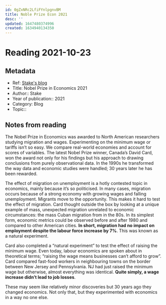 ```yaml
---
id: 0gZxNRc2LfiFYnlpgnvBM
title: Noble Prize Econ 2021
desc: ''
updated: 1647480374996
created: 1634940134350
---
```

# Reading 2021-10-23

## Metadata

- Ref: [Stake's blog](https://hellostake.com/au/blog/the-wrap/nobel-prize)
- Title: Nobel Prize in Economics 2021
- Author:: Stake
- Year of publication:: 2021
- Category: Blog
- Topic:: 

## Notes from reading

The Nobel Prize in Economics was awarded to North American researchers studying migration and wages. Experimenting on the minimum wage or tariffs isn’t so easy. We compare real-world economies and account for scores of variables. The latest Nobel Prize winner, Canada’s David Card, won the award not only for his findings but his approach to drawing conclusions from purely observational data. In the 1990s he transformed the way data and economic studies were handled; 30 years later he has been rewarded. 

The effect of migration on unemployment is a hotly contested topic in economics, mainly because it’s so politicised. In many cases, migration occurs because of a strong economy with growing wages and falling unemployment. Migrants move to the opportunity. This makes it hard to test the effect of migration. Card thought outside the box by looking at a unique example of mass, unexpected migration unrelated to economic circumstances: the mass Cuban migration from in the 80s. In its simplest form, economic metrics could be observed before and after 1980 and compared to other American cities. **In short, migration had no impact on employment despite the labour force increase by 7%**. This was known as a natural experiment.

Card also completed a “natural experiment” to test the effect of raising the minimum wage. Even today, labour economics are spoken about in theoretical terms; “raising the wage means businesses can’t afford to grow”. Card compared fast-food workers in neighbouring towns on the border between New Jersey and Pennsylvania. NJ had just raised the minimum wage but otherwise, almost everything was identical. **Quite simply, a wage increase didn’t lead to job losses**.  

These may seem like relatively minor discoveries but 30 years ago they changed economics. Not only that, but they experimented with economics in a way no one else.

